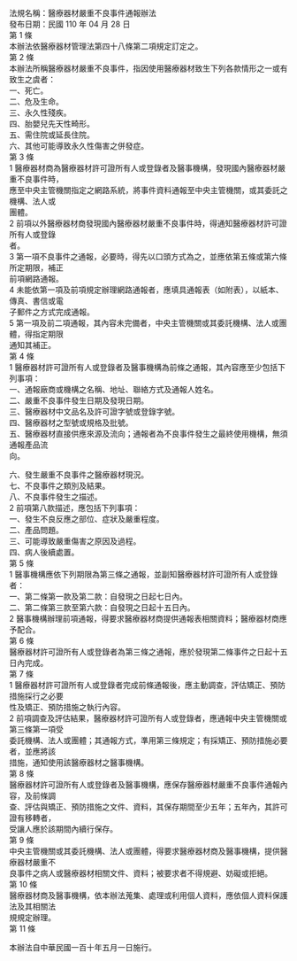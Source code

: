 法規名稱：醫療器材嚴重不良事件通報辦法  
發布日期：民國 110 年 04 月 28 日  
第 1 條  
本辦法依醫療器材管理法第四十八條第二項規定訂定之。  
第 2 條  
本辦法所稱醫療器材嚴重不良事件，指因使用醫療器材致生下列各款情形之一或有致生之虞者：  
一、死亡。  
二、危及生命。  
三、永久性殘疾。  
四、胎嬰兒先天性畸形。  
五、需住院或延長住院。  
六、其他可能導致永久性傷害之併發症。  
第 3 條  
1 醫療器材商為醫療器材許可證所有人或登錄者及醫事機構，發現國內醫療器材嚴重不良事件時，  
應至中央主管機關指定之網路系統，將事件資料通報至中央主管機關，或其委託之機構、法人或  
團體。  
2 前項以外醫療器材商發現國內醫療器材嚴重不良事件時，得通知醫療器材許可證所有人或登錄  
者。  
3 第一項不良事件之通報，必要時，得先以口頭方式為之，並應依第五條或第六條所定期限，補正  
前項網路通報。  
4 未能依第一項及前項規定辦理網路通報者，應填具通報表（如附表），以紙本、傳真、書信或電  
子郵件之方式完成通報。  
5 第一項及前二項通報，其內容未完備者，中央主管機關或其委託機構、法人或團體，得指定期限  
通知其補正。  
第 4 條  
1 醫療器材許可證所有人或登錄者及醫事機構為前條之通報，其內容應至少包括下列事項：  
一、通報廠商或機構之名稱、地址、聯絡方式及通報人姓名。  
二、嚴重不良事件發生日期及發現日期。  
三、醫療器材中文品名及許可證字號或登錄字號。  
四、醫療器材之型號或規格及批號。  
五、醫療器材直接供應來源及流向；通報者為不良事件發生之最終使用機構，無須通報產品流  
向。  


六、發生嚴重不良事件之醫療器材現況。  
七、不良事件之類別及結果。  
八、不良事件發生之描述。  
2 前項第八款描述，應包括下列事項：  
一、發生不良反應之部位、症狀及嚴重程度。  
二、產品問題。  
三、可能導致嚴重傷害之原因及過程。  
四、病人後續處置。  
第 5 條  
1 醫事機構應依下列期限為第三條之通報，並副知醫療器材許可證所有人或登錄者：  
一、第二條第一款及第二款：自發現之日起七日內。  
二、第二條第三款至第六款：自發現之日起十五日內。  
2 醫事機構辦理前項通報，得要求醫療器材商提供通報表相關資料；醫療器材商應予配合。  
第 6 條  
醫療器材許可證所有人或登錄者為第三條之通報，應於發現第二條事件之日起十五日內完成。  
第 7 條  
1 醫療器材許可證所有人或登錄者完成前條通報後，應主動調查，評估矯正、預防措施採行之必要  
性及矯正、預防措施之執行內容。  
2 前項調查及評估結果，醫療器材許可證所有人或登錄者，應通報中央主管機關或第三條第一項受  
委託機構、法人或團體；其通報方式，準用第三條規定；有採矯正、預防措施必要者，並應將該  
措施，通知使用該醫療器材之醫事機構。  
第 8 條  
醫療器材許可證所有人或登錄者及醫事機構，應保存醫療器材嚴重不良事件通報內容，及前條調  
查、評估與矯正、預防措施之文件、資料，其保存期間至少五年；五年內，其許可證有移轉者，  
受讓人應於該期間內續行保存。  
第 9 條  
中央主管機關或其委託機構、法人或團體，得要求醫療器材商及醫事機構，提供醫療器材嚴重不  
良事件之病人或醫療器材相關文件、資料；被要求者不得規避、妨礙或拒絕。  
第 10 條  
醫療器材商及醫事機構，依本辦法蒐集、處理或利用個人資料，應依個人資料保護法及其相關法  
規規定辦理。  
第 11 條  


本辦法自中華民國一百十年五月一日施行。  


